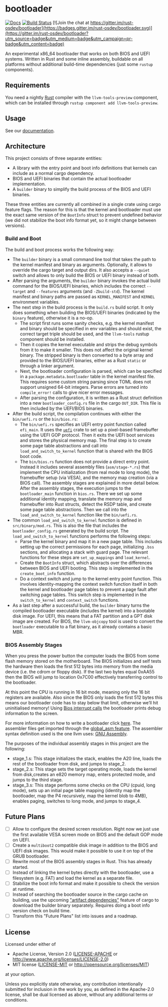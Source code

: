 # bootloader

[![Docs](https://docs.rs/bootloader/badge.svg)](https://docs.rs/bootloader)
[![Build Status](https://github.com/rust-osdev/bootloader/actions/workflows/build.yml/badge.svg)](https://github.com/rust-osdev/bootloader/actions/workflows/build.yml)
[![Join the chat at https://gitter.im/rust-osdev/bootloader](https://badges.gitter.im/rust-osdev/bootloader.svg)](https://gitter.im/rust-osdev/bootloader?utm_source=badge&utm_medium=badge&utm_campaign=pr-badge&utm_content=badge)

An experimental x86_64 bootloader that works on both BIOS and UEFI systems. Written in Rust and some inline assembly, buildable on all platforms without additional build-time dependencies (just some `rustup` components).

## Requirements

You need a nightly [Rust](https://www.rust-lang.org) compiler with the `llvm-tools-preview` component, which can be installed through `rustup component add llvm-tools-preview`.

## Usage

See our [documentation](https://docs.rs/bootloader).

## Architecture

This project consists of three separate entities:

- A library with the entry point and boot info definitions that kernels can include as a normal cargo dependency.
- BIOS and UEFI binaries that contain the actual bootloader implementation.
- A `builder` binary to simplify the build process of the BIOS and UEFI binaries.

These three entities are currently all combined in a single crate using cargo feature flags. The reason for this is that the kernel and bootloader must use the exact same version of the `BootInfo` struct to prevent undefined behavior (we did not stabilize the boot info format yet, so it might change between versions).

### Build and Boot

The build and boot process works the following way:

- The `builder` binary is a small command line tool that takes the path to the kernel manifest and binary as arguments. Optionally, it allows to override the cargo target and output dirs. It also accepts a `--quiet` switch and allows to only build the BIOS or UEFI binary instead of both.
- After parsing the arguments, the `builder` binary invokes the actual build command for the BIOS/UEFI binaries, which includes the correct `--target` and `--features` arguments (and `-Zbuild-std`). The kernel manifest and binary paths are passed as `KERNEL_MANIFEST` and `KERNEL` environment variables.
- The next step in the build process is the `build.rs` build script. It only does something when building the BIOS/UEFI binaries (indicated by the `binary` feature), otherwise it is a no-op.
  - The script first runs some sanity checks, e.g. the kernel manifest and binary should be specified in env variables and should exist, the correct target triple should be used, and the `llvm-tools` rustup component should be installed. 
  - Then it copies the kernel executable and strips the debug symbols from it to make it smaller. This does not affect the original kernel binary. The stripped binary is then converted to a byte array and provided to the BIOS/UEFI binaries, either as a Rust `static` or through a linker argument.
  - Next, the bootloader configuration is parsed, which can be specified in a `package.metadata.bootloader` table in the kernel manifest file. This requires some custom string parsing since TOML does not support unsigned 64-bit integers. Parse errors are turned into `compile_error!` calls to give nicer error messages.
  - After parsing the configuration, it is written as a Rust struct definition into a new `bootloader_config.rs` file in the cargo `OUT_DIR`. This file is then included by the UEFI/BIOS binaries.
- After the build script, the compilation continues with either the `bin/uefi.rs` or the `bin/bios.rs`:
  - The `bin/uefi.rs` specifies an UEFI entry point function called `efi_main`. It uses the [`uefi`](https://docs.rs/uefi/0.8.0/uefi/) crate to set up a pixel-based framebuffer using the UEFI GOP protocol. Then it exits the UEFI boot services and stores the physical memory map. The final step is to create some page table abstractions and call into `load_and_switch_to_kernel` function that is shared with the BIOS boot code.
  - The `bin/bios.rs` function does not provide a direct entry point. Instead it includes several assembly files (`asm/stage-*.rs`) that implement the CPU initialization (from real mode to long mode), the framebuffer setup (via VESA), and the memory map creation (via a BIOS call). The assembly stages are explained in more detail below. After the assembly stages, the execution jumps to the `bootloader_main` function in `bios.rs`. There we set up some additional identity mapping, translate the memory map and framebuffer into Rust structs, detect the RSDP table, and create some page table abstractions. Then we call into the `load_and_switch_to_kernel` function like the `bin/uefi.rs`.
- The common `load_and_switch_to_kernel` function is defined in `src/binary/mod.rs`. This is also the file that includes the `bootloader_config.rs` generated by the build script. The `load_and_switch_to_kernel` functions performs the following steps:
  - Parse the kernel binary and map it in a new page table. This includes setting up the correct permissions for each page, initializing `.bss` sections, and allocating a stack with guard page. The relevant functions for these steps are `set_up_mappings` and `load_kernel`.
  - Create the `BootInfo` struct, which abstracts over the differences between BIOS and UEFI booting. This step is implemented in the `create_boot_info` function.
  - Do a context switch and jump to the kernel entry point function. This involves identity-mapping the context switch function itself in both the kernel and bootloader page tables to prevent a page fault after switching page tables. This switch step is implemented in the `switch_to_kernel` and `context_switch` functions.
- As a last step after a successful build, the `builder` binary turns the compiled bootloader executable (includes the kernel) into a bootable disk image. For UEFI, this means that a FAT partition and a GPT disk image are created. For BIOS, the `llvm-objcopy` tool is used to convert the `bootloader` executable to a flat binary, as it already contains a basic MBR.

### BIOS Assembly Stages

When you press the power button the computer loads the BIOS from some flash memory stored on the motherboard. The BIOS initializes and self tests the hardware then loads the first 512 bytes into memory from the media device (i.e. the cdrom or floppy disk). If the last two bytes equal 0xAA55 then the BIOS will jump to location 0x7C00 effectively transferring control to the bootloader.

At this point the CPU is running in 16 bit mode, meaning only the 16 bit registers are available. Also since the BIOS only loads the first 512 bytes this means our bootloader code has to stay below that limit, otherwise we’ll hit uninitialised memory! Using [Bios interrupt calls](https://en.wikipedia.org/wiki/BIOS_interrupt_call) the bootloader prints debug information to the screen.

For more information on how to write a bootloader click [here](http://3zanders.co.uk/2017/10/13/writing-a-bootloader/). The assembler files get imported through the [global_asm feature](https://doc.rust-lang.org/unstable-book/library-features/global-asm.html). The assembler syntax definition used is the one llvm uses: [GNU Assembly](http://microelectronics.esa.int/erc32/doc/as.pdf).

The purposes of the individual assembly stages in this project are the following:

- stage_1.s: This stage initializes the stack, enables the A20 line, loads the rest of the bootloader from disk, and jumps to stage_2.
- stage_2.s: This stage sets the target operating mode, loads the kernel from disk,creates an e820 memory map, enters protected mode, and jumps to the third stage.
- stage_3.s: This stage performs some checks on the CPU (cpuid, long mode), sets up an initial page table mapping (identity map the bootloader, map the P4 recursively, map the kernel blob to 4MB), enables paging, switches to long mode, and jumps to stage_4.

## Future Plans

- [ ] Allow to configure the desired screen resolution. Right now we just use the first available VESA screen mode on BIOS and the default GOP mode on UEFI.
- [ ] Create a `multiboot2` compatible disk image in addition to the BIOS and UEFI disk images. This would make it possible to use it on top of the GRUB bootloader.
- [ ] Rewrite most of the BIOS assembly stages in Rust. This has already started.
- [ ] Instead of linking the kernel bytes directly with the bootloader, use a filesystem (e.g. FAT) and load the kernel as a separate file.
- [ ] Stabilize the boot info format and make it possible to check the version at runtime.
- [ ] Instead of searching the bootloader source in the cargo cache on building, use the upcoming ["artifact dependencies"](https://github.com/rust-lang/cargo/issues/9096) feature of cargo to download the builder binary separately. Requires doing a boot info version check on build time.
- [ ] Transform this "Future Plans" list into issues and a roadmap.

## License

Licensed under either of

- Apache License, Version 2.0 ([LICENSE-APACHE](LICENSE-APACHE) or
  http://www.apache.org/licenses/LICENSE-2.0)
- MIT license ([LICENSE-MIT](LICENSE-MIT) or http://opensource.org/licenses/MIT)

at your option.

Unless you explicitly state otherwise, any contribution intentionally submitted for inclusion in the work by you, as defined in the Apache-2.0 license, shall be dual licensed as above, without any additional terms or conditions.
